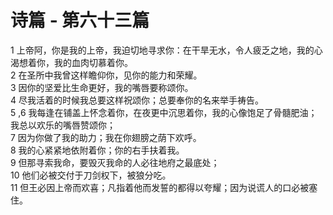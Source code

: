 # 诗篇 - 第六十三篇
  
 1 上帝阿，你是我的上帝，我迫切地寻求你：在干旱无水，令人疲乏之地，我的心渴想着你，我的血肉切慕着你。  
 2 在圣所中我曾这样瞻仰你，见你的能力和荣耀。  
 3 因你的坚爱比生命更好，我的嘴唇要称颂你。  
 4 尽我活着的时候我总要这样祝颂你；总要奉你的名来举手祷告。  
 5 ,6 我每逢在铺盖上怀念着你，在夜更中沉思着你，我的心像饱足了骨髓肥油；我总以欢乐的嘴唇赞颂你；  
 7 因为你做了我的助力；我在你翅膀之荫下欢呼。  
 8 我的心紧紧地依附着你；你的右手扶着我。  
 9 但那寻索我命，要毁灭我命的人必往地府之最底处；  
 10 他们必被交付于刀剑权下，被狼分吃。  
 11 但王必因上帝而欢喜；凡指着他而发誓的都得以夸耀；因为说谎人的口必被塞住。